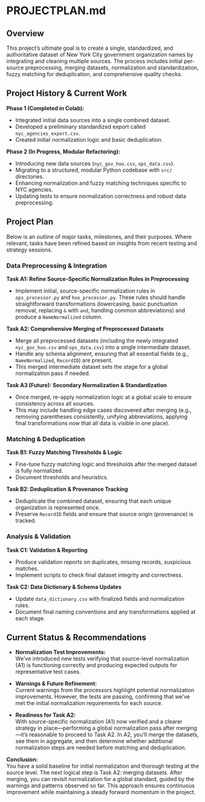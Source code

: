 # PROJECTPLAN.md

## Overview

This project’s ultimate goal is to create a single, standardized, and authoritative dataset of New York City government organization names by integrating and cleaning multiple sources. The process includes initial per-source preprocessing, merging datasets, normalization and standardization, fuzzy matching for deduplication, and comprehensive quality checks.

## Project History & Current Work

**Phase 1 (Completed in Colab):**  
- Integrated initial data sources into a single combined dataset.
- Developed a preliminary standardized export called `nyc_agencies_export.csv`.
- Created initial normalization logic and basic deduplication.

**Phase 2 (In Progress, Modular Refactoring):**  
- Introducing new data sources (`nyc_gov_hoo.csv`, `ops_data.csv`).
- Migrating to a structured, modular Python codebase with `src/` directories.
- Enhancing normalization and fuzzy matching techniques specific to NYC agencies.
- Updating tests to ensure normalization correctness and robust data preprocessing.

## Project Plan

Below is an outline of major tasks, milestones, and their purposes. Where relevant, tasks have been refined based on insights from recent testing and strategy sessions.

### Data Preprocessing & Integration

**Task A1: Refine Source-Specific Normalization Rules in Preprocessing**   
- Implement initial, source-specific normalization rules in `ops_processor.py` and `hoo_processor.py`. These rules should handle straightforward transformations (lowercasing, basic punctuation removal, replacing `&` with `and`, handling common abbreviations) and produce a `NameNormalized` column.  

**Task A2: Comprehensive Merging of Preprocessed Datasets**  
- Merge all preprocessed datasets (including the newly integrated `nyc_gov_hoo.csv` and `ops_data.csv`) into a single intermediate dataset.  
- Handle any schema alignment, ensuring that all essential fields (e.g., `NameNormalized`, `RecordID`) are present.  
- This merged intermediate dataset sets the stage for a global normalization pass if needed.

**Task A3 (Future): Secondary Normalization & Standardization**  
- Once merged, re-apply normalization logic at a global scale to ensure consistency across all sources.  
- This may include handling edge cases discovered after merging (e.g., removing parentheses consistently, unifying abbreviations, applying final transformations now that all data is visible in one place).

### Matching & Deduplication

**Task B1: Fuzzy Matching Thresholds & Logic**  
- Fine-tune fuzzy matching logic and thresholds after the merged dataset is fully normalized.  
- Document thresholds and heuristics.

**Task B2: Deduplication & Provenance Tracking**  
- Deduplicate the combined dataset, ensuring that each unique organization is represented once.  
- Preserve `RecordID` fields and ensure that source origin (provenance) is tracked.

### Analysis & Validation

**Task C1: Validation & Reporting**  
- Produce validation reports on duplicates, missing records, suspicious matches.  
- Implement scripts to check final dataset integrity and correctness.

**Task C2: Data Dictionary & Schema Updates**  
- Update `data_dictionary.csv` with finalized fields and normalization rules.
- Document final naming conventions and any transformations applied at each stage.

## Current Status & Recommendations

- **Normalization Test Improvements:**  
  We’ve introduced new tests verifying that source-level normalization (A1) is functioning correctly and producing expected outputs for representative test cases.
  
- **Warnings & Future Refinement:**  
  Current warnings from the processors highlight potential normalization improvements. However, the tests are passing, confirming that we’ve met the initial normalization requirements for each source.
  
- **Readiness for Task A2:**  
  With source-specific normalization (A1) now verified and a clearer strategy in place—performing a global normalization pass after merging—it’s reasonable to proceed to Task A2. In A2, you’ll merge the datasets, see them in aggregate, and then determine whether additional normalization steps are needed before matching and deduplication.

**Conclusion:**  
You have a solid baseline for initial normalization and thorough testing at the source level. The next logical step is Task A2: merging datasets. After merging, you can revisit normalization for a global standard, guided by the warnings and patterns observed so far. This approach ensures continuous improvement while maintaining a steady forward momentum in the project.
